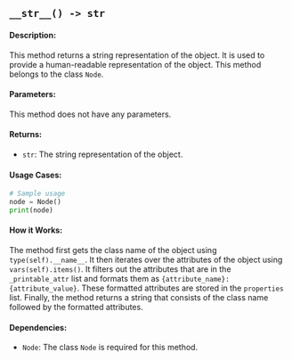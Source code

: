 ## `__str__() -> str`

#### Description:
This method returns a string representation of the object. It is used to provide a human-readable representation of the object. This method belongs to the class `Node`.

#### Parameters:
This method does not have any parameters.

#### Returns:
- `str`: The string representation of the object.

#### Usage Cases:

```python
# Sample usage
node = Node()
print(node)
```

#### How it Works:
The method first gets the class name of the object using `type(self).__name__`. It then iterates over the attributes of the object using `vars(self).items()`. It filters out the attributes that are in the `_printable_attr` list and formats them as `{attribute_name}: {attribute_value}`. These formatted attributes are stored in the `properties` list. Finally, the method returns a string that consists of the class name followed by the formatted attributes.

#### Dependencies:
- `Node`: The class `Node` is required for this method.